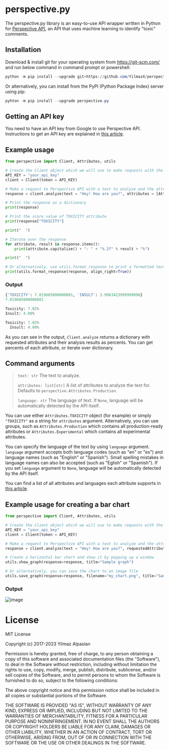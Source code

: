 # perspective.py

The perspective.py library is an easy-to-use API wrapper written in Python for [Perspective API](https://www.perspectiveapi.com/), an API that uses machine learning to identify "toxic" comments.

## Installation

Download & install git for your operating system from https://git-scm.com/ and run below command in command prompt or powershell:

```powershell
python -m pip install --upgrade git+https://github.com/Yilmaz4/perspective.py.git
```

Or alternatively, you can install from the PyPI (Python Package Index) server using pip:
```powershell
pyhton -m pip install --upgrade perspective.py
```

## Getting an API key

You need to have an API key from Google to use Perspective API. Instructions to get an API key are explained in [this article](https://developers.perspectiveapi.com/s/docs-get-started).

## Example usage

```python
from perspective import Client, Attributes, utils

# Create the Client object which we will use to make requests with the API key
API_KEY = "your_api_key"
client = Client(token = API_KEY)

# Make a request to Perspective API with a text to analyze and the attributes that you want the text to be analyzed for
response = client.analyze(text = "Hey! How are you?", attributes = [Attributes.TOXICITY, Attributes.INSULT])

# Print the response as a dictionary
print(response)

# Print the score value of TOXICITY attribute
print(response["TOXICITY"]

print("  ")

# Iterate over the response
for attribute, result in response.items():
    print(attribute.capitalize() + ": " + "%.2f" % result + "%")

print("  ")

# Or alternatively, use utils.format_response to print a formatted text of the response which would return almost the same result as the above code
print(utils.format_response(response, align_right=True))
```

### Output

```python
{'TOXICITY': 7.019685000000001, 'INSULT': 3.9963423999999996}
7.019685000000001

Toxicity: 7.02%
Insult: 4.00%

Toxicity: 7.02%
  Insult: 4.00%
```

As you can see in the output, `Client.analyze` returns a dictionary with requested attributes and their analysis results as percents. You can get percents of each attribute, or iterate over dictionary.

## Command arguments

> `text: str` The text to analyze.
>
> `attributes: list[str]` A list of attributes to analyze the text for. Defaults to `perspective.Attributes.Production`.
>
> `language: str` The language of text. If `None`, language will be automatically detected by the API itself.

You can use either `Attributes.TOXICITY` object (for example) or simply `"TOXICITY"` as a string for `attributes` argument. Alternatively, you can use groups, such as `Attributes.Production` which contains all production-ready attributes or `Attributes.Experimental` which contains all experimental attributes.

You can specify the language of the text by using `language` argument. `language` argument accepts both language codes (such as "en" or "es") and language names (such as "English" or "Spanish"). Small spelling mistakes in language names can also be accepted (such as "Eglish" or "Spamish"). If you set `language` argument to `None`, language will be automatically detected by the API itself.

You can find a list of all attributes and languages each attribute supports in [this article](https://developers.perspectiveapi.com/s/about-the-api-attributes-and-languages).

## Example usage for creating a bar chart
```python
from perspective import Client, Attributes, utils

# Create the Client object which we will use to make requests with the API key
API_KEY = "your_api_key"
client = Client(token = API_KEY)

# Make a request to Perspective API with a text to analyze and the attributes that you want the text to be analyzed for
response = client.analyze(text = "Hey! How are you?", requestedAttributes = Attributes.Production) # Attributes.Production includes all production-ready attributes

# Create a horizontal bar chart and show it by popping up a window
utils.show_graph(response=response, title="Sample graph")

# Or alternatively, you can save the chart to an image file
utils.save_graph(response=response, filename="my_chart.png", title="Sample graph")
```

### Output
![image](https://user-images.githubusercontent.com/77583632/148606000-d21cb4b7-566c-45dd-9215-4248d831a62c.png)

# License

MIT License

Copyright (c) 2017-2023 Yilmaz Alpaslan

Permission is hereby granted, free of charge, to any person obtaining a copy
of this software and associated documentation files (the "Software"), to deal
in the Software without restriction, including without limitation the rights
to use, copy, modify, merge, publish, distribute, sublicense, and/or sell
copies of the Software, and to permit persons to whom the Software is
furnished to do so, subject to the following conditions:

The above copyright notice and this permission notice shall be included in all
copies or substantial portions of the Software.

THE SOFTWARE IS PROVIDED "AS IS", WITHOUT WARRANTY OF ANY KIND, EXPRESS OR
IMPLIED, INCLUDING BUT NOT LIMITED TO THE WARRANTIES OF MERCHANTABILITY,
FITNESS FOR A PARTICULAR PURPOSE AND NONINFRINGEMENT. IN NO EVENT SHALL THE
AUTHORS OR COPYRIGHT HOLDERS BE LIABLE FOR ANY CLAIM, DAMAGES OR OTHER
LIABILITY, WHETHER IN AN ACTION OF CONTRACT, TORT OR OTHERWISE, ARISING FROM,
OUT OF OR IN CONNECTION WITH THE SOFTWARE OR THE USE OR OTHER DEALINGS IN THE
SOFTWARE.
